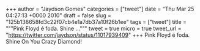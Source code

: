 
+++
author = "Jaydson Gomes"
categories = ["tweet"]
date = "Thu Mar 25 04:27:13 +0000 2010"
draft = false
slug = "125b138658fd3c22f07cb4e1a7db37a10f26b1ee"
tags = ["tweet"]
title = """Pink Floyd é foda. Shine ..."""
tweet = true
micro = true
tweet_url = "https://twitter.com/jaydson/status/11017939409"
+++
Pink Floyd é foda. Shine On You Crazy Diamond!
